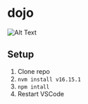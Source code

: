 # dojo

![Alt Text](https://tenor.com/bqu7Y.gif)

## Setup
1. Clone repo
1. `nvm install v16.15.1`
1. `npm intall`
1. Restart VSCode


